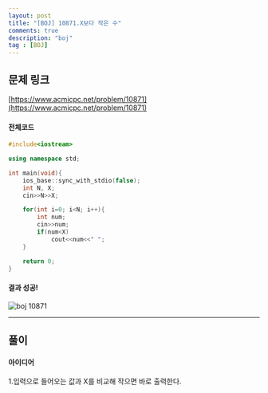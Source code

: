 ```yaml
---
layout: post
title: "[BOJ] 10871.X보다 작은 수"
comments: true
description: "boj"
tag : [BOJ]
---
```


## 문제 링크<br>
 [https://www.acmicpc.net/problem/10871](https://www.acmicpc.net/problem/10871)<br>

#### 전체코드<br>
```cpp
#include<iostream>

using namespace std;

int main(void){
    ios_base::sync_with_stdio(false);
    int N, X;
    cin>>N>>X;

    for(int i=0; i<N; i++){
        int num;
        cin>>num;
        if(num<X)
            cout<<num<<" ";
    }

    return 0;
}
```

#### 결과 성공!<br>
![boj 10871](https://krispedia.github.io/assets/images/boj_10871.jpg)

---

## 풀이<br>

#### 아이디어 <br>
1.입력으로 들어오는 값과 X를 비교해 작으면 바로 출력한다.<br>
